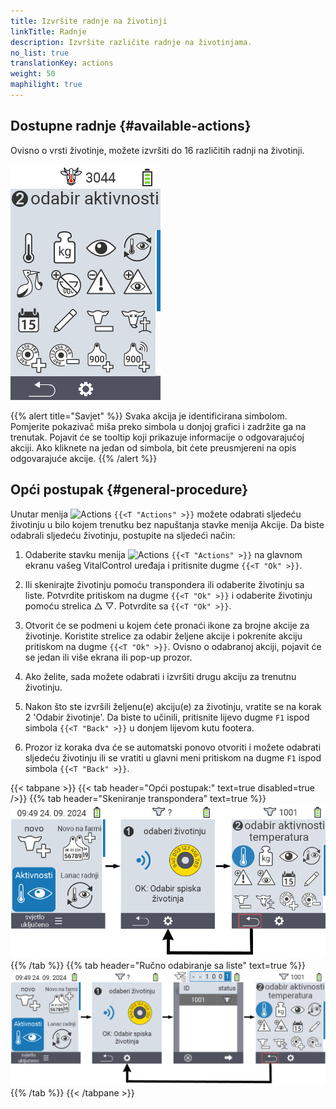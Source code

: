 ```yaml
---
title: Izvršite radnje na životinji
linkTitle: Radnje
description: Izvršite različite radnje na životinjama.
no_list: true
translationKey: actions
weight: 50
maphilight: true
---
```

## Dostupne radnje {#available-actions}

Ovisno o vrsti životinje, možete izvršiti do 16 različitih radnji na životinji.


<img src="images/menu2.png" alt="VitalControl Radnje" title="Radnje" usemap="#workmap" class="maphilight" />

<map name="workmap">
  <area shape="rect" coords="3,100,60,165" alt="Temperatura" title="Izmjerite temperaturu kod vaših životinja&#10;Klik mišem: otvorite dokumentaciju" href="/bs/docs/actions/measure-temperature/">
  <area shape="rect" coords="60,100,118,165" alt="Težina" title="Zabilježite težinu vaših životinja&#10;Klik mišem: otvorite dokumentaciju" href="/bs/docs/actions/record-weight/">
  <area shape="rect" coords="118,100,174,165" alt="Ocjenjivanje" title="Ocijenite vaše životinje&#10;Klik mišem: otvorite dokumentaciju" href="/bs/docs/actions/rating/">
  <area shape="rect" coords="174,100,230,165" alt="Lanac radnji" title="Primjena i postavljanje lanca radnji&#10;Klik mišem: otvorite dokumentaciju" href="/bs/docs/chain-of-actions/">
   <area shape="rect" coords="3,165,60,225" alt="Telenje" title="Registrirajte telenje&#10;Klik mišem: otvorite dokumentaciju" href="/bs/docs/actions/calving/">
   <area shape="rect" coords="60,165,120,225" alt="Sušenje" title="Osušite kravu ili je dodajte na listu svježih krava&#10;Klik mišem: otvorite dokumentaciju" href="/bs/docs/actions/dry-off/">
   <area shape="rect" coords="120,165,175,225" alt="Alarm" title="Dodajte i uklonite životinje s liste alarma&#10;Klik mišem: otvorite dokumentaciju" href="/bs/docs/actions/alarm/">
   <area shape="rect" coords="175,165,230,225" alt="Na oprezu" title="Stavite životinje na listu za praćenje ili ih uklonite&#10;Klik mišem: otvorite dokumentaciju" href="/bs/docs/actions/on-watch/">
   <area shape="rect" coords="3,225,60,280" alt="Istorija životinje" title="Pogledajte istoriju životinje&#10;Klik mišem: otvorite dokumentaciju" href="/bs/docs/actions/animal-history/">
   <area shape="rect" coords="60,225,120,280" alt="Uredi" title="Uredite podatke odabrane životinje&#10;Klik mišem: otvorite dokumentaciju" href="/bs/docs/actions/edit/">
   <area shape="rect" coords="120,225,175,280" alt="Odjaviti" title="Odjavite životinju&#10;Klik mišem: otvorite dokumentaciju" href="/bs/docs/actions/unregister/">
   <area shape="rect" coords="175,225,230,280" alt="Gubitak životinje" title="Registrirajte gubitak životinje&#10;Klik mišem: otvorite dokumentaciju" href="/bs/docs/actions/animal-loss/">
   <area shape="rect" coords="3,280,60,337" alt="Povezivanje transpondera" title="Dodijelite transponder životinji&#10;Klik mišem: otvorite dokumentaciju" href="/bs/docs/actions/link-transponder/">
   <area shape="rect" coords="55,280,120,337" alt="Uklanjanje transpondera" title="Uklonite vezu transpondera sa životinjom&#10;Klik mišem: otvorite dokumentaciju" href="/bs/docs/actions/unlink-transponder/">
   <area shape="rect" coords="120,280,175,337" alt="Ručno povezivanje ID-a životinje" title="Dodijelite nacionalni ID životinji koja nema nacionalni ID&#10;Klik mišem: otvorite dokumentaciju" href="/bs/docs/actions/link-animal-id/#link-animal-id">
   <area shape="rect" coords="175,280,230,337" alt="Povezivanje ID-a životinje skeniranjem" title="Dodijelite nacionalni ID životinji koja nema nacionalni ID&#10;Klik mišem: otvorite dokumentaciju" href="/bs/docs/actions/link-animal-id/#link-animal-id-with-electronic-ear-tag-scan">

<area shape="rect" coords="100,340,140,375" alt="Settings" title="Pozivanje postavki&#10;Klik mišem: na dokumentaciju" href="/bs/docs/actions/setting/">
</map>

{{% alert title="Savjet" %}}
Svaka akcija je identificirana simbolom. Pomjerite pokazivač miša preko simbola u donjoj grafici i zadržite ga na trenutak. Pojavit će se tooltip koji prikazuje informacije o odgovarajućoj akciji. Ako kliknete na jedan od simbola, bit ćete preusmjereni na opis odgovarajuće akcije.
{{% /alert %}}

## Opći postupak {#general-procedure}

Unutar menija <img src="/icons/actions.svg" width="40" align="bottom" alt="Actions" /> `{{<T "Actions" >}}` možete odabrati sljedeću životinju u bilo kojem trenutku bez napuštanja stavke menija Akcije. Da biste odabrali sljedeću životinju, postupite na sljedeći način:

1. Odaberite stavku menija <img src="/icons/actions.svg" width="40" align="bottom" alt="Actions" /> `{{<T "Actions" >}}` na glavnom ekranu vašeg VitalControl uređaja i pritisnite dugme `{{<T "Ok" >}}`.

2. Ili skenirajte životinju pomoću transpondera ili odaberite životinju sa liste. Potvrdite pritiskom na dugme `{{<T "Ok" >}}` i odaberite životinju pomoću strelica △ ▽. Potvrdite sa `{{<T "Ok" >}}`.

3. Otvorit će se podmeni u kojem ćete pronaći ikone za brojne akcije za životinje. Koristite strelice za odabir željene akcije i pokrenite akciju pritiskom na dugme `{{<T "Ok" >}}`. Ovisno o odabranoj akciji, pojavit će se jedan ili više ekrana ili pop-up prozor.

4. Ako želite, sada možete odabrati i izvršiti drugu akciju za trenutnu životinju.

5. Nakon što ste izvršili željenu(e) akciju(e) za životinju, vratite se na korak 2 'Odabir životinje'. Da biste to učinili, pritisnite lijevo dugme `F1` ispod simbola `{{<T "Back" >}}` u donjem lijevom kutu footera.

6. Prozor iz koraka dva će se automatski ponovo otvoriti i možete odabrati sljedeću životinju ili se vratiti u glavni meni pritiskom na dugme `F1` ispod simbola `{{<T "Back" >}}`.

{{< tabpane >}}
{{< tab header="Opći postupak:" text=true disabled=true />}}
{{% tab header="Skeniranje transpondera" text=true %}}
![VitalControl: Meni Akcije Opći postupak](images/next-animal-scan.png "Izvođenje akcija za životinje, odabir putem skeniranja")
{{% /tab %}}
{{% tab header="Ručno odabiranje sa liste" text=true %}}
![VitalControl: Meni Akcije Opći postupak](images/next-animal-manual-select.png "Izvođenje akcija za životinje, ručni odabir")
{{% /tab %}}
{{< /tabpane >}}


